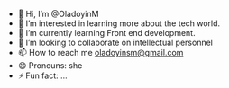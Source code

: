 - 👋 Hi, I’m @OladoyinM
- 👀 I’m interested in learning more about the tech world.
- 🌱 I’m currently learning Front end development.
- 💞️ I’m looking to collaborate on intellectual personnel
- 📫 How to reach me oladoyinsm@gmail.com
- 😄 Pronouns: she
- ⚡ Fun fact: ...

<!---
OladoyinM/OladoyinM is a ✨ special ✨ repository because its `README.md` (this file) appears on your GitHub profile.
You can click the Preview link to take a look at your changes.
--->
